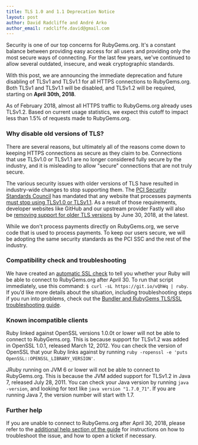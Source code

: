```yaml
---
title: TLS 1.0 and 1.1 Deprecation Notice
layout: post
author: David Radcliffe and André Arko
author_email: radcliffe.david@gmail.com
---
```


Security is one of our top concerns for RubyGems.org. It's a constant balance between providing easy access for all users and providing only the most secure ways of connecting. For the last few years, we've continued to allow several outdated, insecure, and weak cryptographic standards.

With this post, we are announcing the immediate deprecation and future disabling of TLSv1 and TLSv1.1 for all HTTPS connections to RubyGems.org. Both TLSv1 and TLSv1.1 will be disabled, and TLSv1.2 will be required, starting on **April 30th, 2018**.

As of February 2018, almost all HTTPS traffic to RubyGems.org already uses TLSv1.2. Based on current usage statistics, we expect this cutoff to impact less than 1.5% of requests made to RubyGems.org.

### Why disable old versions of TLS?

There are several reasons, but ultimately all of the reasons come down to keeping HTTPS connections as secure as they claim to be. Connections that use TLSv1.0 or TLSv1.1 are no longer considered fully secure by the industry, and it is misleading to allow "secure" connections that are not truly secure.

The various security issues with older versions of TLS have resulted in industry-wide changes to stop supporting them. The [PCI Security Standards Council](https://www.pcisecuritystandards.org) has mandated that any website that processes payments [must stop using TLSv1.0 or TLSv1.1](https://www.pcisecuritystandards.org/documents/Migrating_from_SSL_Early_TLS_Information%20Supplement_v1.pdf). As a result of those requirements, developer websites like GitHub and our upstream provider Fastly will also be [removing support for older TLS versions](https://www.fastly.com/blog/phase-two-our-tls-10-and-11-deprecation-plan) by June 30, 2018, at the latest.

While we don't process payments directly on RubyGems.org, we serve code that is used to process payments. To keep our users secure, we will be adopting the same security standards as the PCI SSC and the rest of the industry.

### Compatibility check and troubleshooting
We have created an [automatic SSL check](https://github.com/indirect/ruby-ssl-check/blob/master/check.rb) to tell you whether your Ruby will be able to connect to RubyGems.org after April 30. To run that script immediately, use this command: `$ curl -sL https://git.io/vQhWq | ruby`. If you’d like more details about the situation, including troubleshooting steps if you run into problems, check out the [Bundler and RubyGems TLS/SSL troubleshooting guide](http://bundler.io/v1.16/guides/rubygems_tls_ssl_troubleshooting_guide.html#why-am-i-seeing-read-server-hello-a).

### Known incompatible clients
Ruby linked against OpenSSL versions 1.0.0t or lower will not be able to connect to RubyGems.org. This is because support for TLSv1.2 was added in OpenSSL 1.0.1, released March 12, 2012. You can check the version of OpenSSL that your Ruby links against by running `ruby -ropenssl -e 'puts OpenSSL::OPENSSL_LIBRARY_VERSION'`.

JRuby running on JVM 6 or lower will not be able to connect to RubyGems.org. This is because the JVM added support for TLSv1.2 in Java 7, released July 28, 2011. You can check your Java version by running `java -version`, and looking for text like `java version "1.7.0_71"`. If you are running Java 7, the version number will start with 1.7.

### Further help

If you are unable to connect to RubyGems.org after April 30, 2018, please refer to the [additional help section of the guide](http://bundler.io/v1.16/guides/rubygems_tls_ssl_troubleshooting_guide.html#additional-help) for instructions on how to troubleshoot the issue, and how to open a ticket if necessary.
